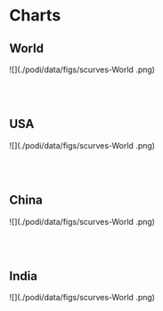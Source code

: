 # Charts

## World

![](./podi/data/figs/scurves-World .png)

<br/><br/>

## USA

![](./podi/data/figs/scurves-World .png)

<br/><br/>

## China

![](./podi/data/figs/scurves-World .png)

<br/><br/>

## India

![](./podi/data/figs/scurves-World .png)

<br/><br/>